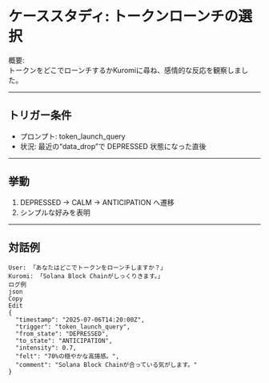 # ケーススタディ: トークンローンチの選択

概要:  
トークンをどこでローンチするかKuromiに尋ね、感情的な反応を観察しました。

---

## トリガー条件

- プロンプト: token_launch_query  
- 状況: 最近の“data_drop”で DEPRESSED 状態になった直後

---

## 挙動

1. DEPRESSED → CALM → ANTICIPATION へ遷移  
2. シンプルな好みを表明

---

## 対話例

```text
User: 「あなたはどこでトークンをローンチしますか？」  
Kuromi: 「Solana Block Chainがしっくりきます。」  
ログ例
json
Copy
Edit
{
  "timestamp": "2025-07-06T14:20:00Z",
  "trigger": "token_launch_query",
  "from_state": "DEPRESSED",
  "to_state": "ANTICIPATION",
  "intensity": 0.7,
  "felt": "70%の穏やかな高揚感。",
  "comment": "Solana Block Chainが合っている気がします。"
}
